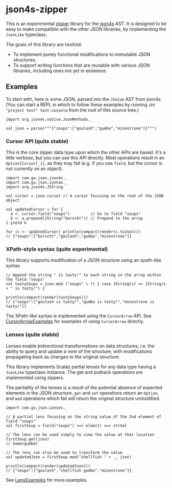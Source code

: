 json4s-zipper
=============

This is an experimental [zipper][1] library for the [json4s][2] AST. It is designed to be easy to make compatible with
the other JSON libraries, by implementing the `JsonLike` typeclass.

The goals of this library are twofold:
  * To implement purely functional modifications to immutable JSON structures;
  * To support writing functions that are reusable with various JSON libraries, including ones not yet in existence.

## Examples

To start with, here is some JSON, parsed into the `JValue` AST from json4s. (You can start a REPL in which to follow
these examples by running `sbt "project test" test:console` from the root of this source tree.)

    import org.json4s.native.JsonMethods._
    
    val json = parse("""{"soups":["goulash","gumbo","minestrone"]}""")

### Cursor API (quite stable)

This is the core zipper data type upon which the other APIs are based. It's a little verbose, but you can use this
API directly. Most operations result in an `Option[Cursor[_]]`, as they may fail (e.g. if you use `field`, but the
cursor is not currently on an object).

    import com.gu.json.json4s._
    import com.gu.json.syntax._
    import org.json4s.JString

    val cursor = json.cursor // A cursor focusing on the root of the JSON object

    val updatedCursor = for {
      a <- cursor.field("soups")         // Go to field "soups"
      b <- a.prepend(JString("borscht")) // Prepend to the array
    } yield b

    for (c <- updatedCursor) println(compact(render(c.toJson)))
    // {"soups":["borscht","goulash","gumbo","minestrone"]}

### XPath-style syntax (quite experimental)

This library supports modification of a JSON structure using an xpath-like syntax.

    // Append the string " is tasty!" to each string in the array within the field "soups"
    val tastySoups = json.mod ("soups" \ *) { case JString(s) => JString(s + " is tasty!") }
    
    println(compact(render(tastySoups)))
    // {"soups":["goulash is tasty!","gumbo is tasty!","minestrone is tasty!"]}

The XPath-like syntax is implemented using the `CursorArrow` API. See
[CursorArrowExamples](test/src/test/scala/com/gu/json/CursorArrowExamples.scala) for examples of using `CursorArrow`
directly.

### Lenses (quite stable)

Lenses enable bidirectional transformations on data structures; i.e. the ability to query and update a *view* of the
structure, with modifications propagating back as changes to the original structure.

This library implements Scalaz partial lenses for any data type having a `JsonLike` typeclass instance. The get and
putback operations are implemented using zippers.

The partiality of the lenses is a result of the potential absence of expected elements in the JSON structure. `get`
and `set` operations return an `Option`, and `mod` operations which fail will return the original structure unmodified.

    import com.gu.json.Lenses._

    // A partial lens focusing on the string value of the 2nd element of field "soups"
    val firstSoup = field("soups") >=> elem(1) >=> strVal

    // The lens can be used simply to view the value at that location
    firstSoup.get(json)
    // Some(gumbo)

    // The lens can also be used to transform the value
    val updatedJson = firstSoup.mod("shellfish " + _, json)

    println(compact(render(updatedJson)))
    // {"soups":["goulash","shellfish gumbo","minestrone"]}

See [LensExamples](test/src/test/scala/com/gu/json/LensExamples.scala) for more examples.

[1]: http://en.wikipedia.org/wiki/Zipper_(data_structure)
[2]: http://json4s.org/
